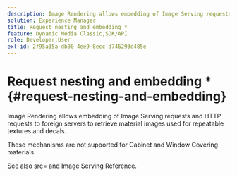 ```yaml
---
description: Image Rendering allows embedding of Image Serving requests and HTTP requests to foreign servers to retrieve material images used for repeatable textures and decals.
solution: Experience Manager
title: Request nesting and embedding *
feature: Dynamic Media Classic,SDK/API
role: Developer,User
exl-id: 2f95a35a-db00-4ee9-8ecc-d746293d485e
---
```

# Request nesting and embedding *{#request-nesting-and-embedding}

Image Rendering allows embedding of Image Serving requests and HTTP requests to foreign servers to retrieve material images used for repeatable textures and decals.

These mechanisms are not supported for Cabinet and Window Covering materials.

See also [src=](../../../../../../ir-api/http-protocol/image-rendering-api-ref/c-ir-http-protocol-ref/c-ir-http-protocol-command-reference/r-ir-src.md#reference-62c98abad22149d68d405ed6aaff8272) and Image Serving Reference.
